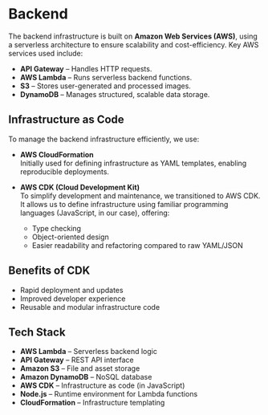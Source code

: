 # Backend

The backend infrastructure is built on **Amazon Web Services (AWS)**, using a serverless architecture to ensure scalability and cost-efficiency. Key AWS services used include:

- **API Gateway** – Handles HTTP requests.
- **AWS Lambda** – Runs serverless backend functions.
- **S3** – Stores user-generated and processed images.
- **DynamoDB** – Manages structured, scalable data storage.

## Infrastructure as Code

To manage the backend infrastructure efficiently, we use:

- **AWS CloudFormation**  
  Initially used for defining infrastructure as YAML templates, enabling reproducible deployments.

- **AWS CDK (Cloud Development Kit)**  
  To simplify development and maintenance, we transitioned to AWS CDK. It allows us to define infrastructure using familiar programming languages (JavaScript, in our case), offering:
  - Type checking
  - Object-oriented design
  - Easier readability and refactoring compared to raw YAML/JSON

## Benefits of CDK

- Rapid deployment and updates
- Improved developer experience
- Reusable and modular infrastructure code

## Tech Stack

- **AWS Lambda** – Serverless backend logic
- **API Gateway** – REST API interface
- **Amazon S3** – File and asset storage
- **Amazon DynamoDB** – NoSQL database
- **AWS CDK** – Infrastructure as code (in JavaScript)
- **Node.js** – Runtime environment for Lambda functions
- **CloudFormation** – Infrastructure templating
